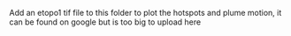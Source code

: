 Add an etopo1 tif file to this folder to plot the hotspots and plume motion, it can be found on google but is too big to upload here
